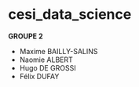 # cesi_data_science

**GROUPE 2**
- Maxime BAILLY-SALINS
- Naomie ALBERT
- Hugo DE GROSSI
- Félix DUFAY
